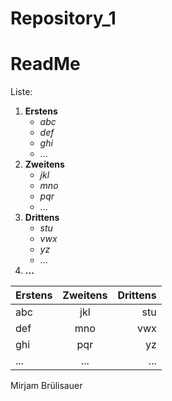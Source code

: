 Repository_1
============
# ReadMe

Liste:

1. **Erstens**
	* *abc*
	* *def*
	* *ghi*
	* ...
2. **Zweitens**
	* *jkl*
	* *mno*
	* *pqr*
	* ...
3. **Drittens**
	* *stu*
	* *vwx*
	* *yz*
	* ...
4. **...**

| Erstens | Zweitens | Drittens |
|:------- |:--------:| --------:|
| abc | jkl | stu |
| def | mno | vwx |
| ghi | pqr | yz |
| ... | ... | ... |


Mirjam Brülisauer
